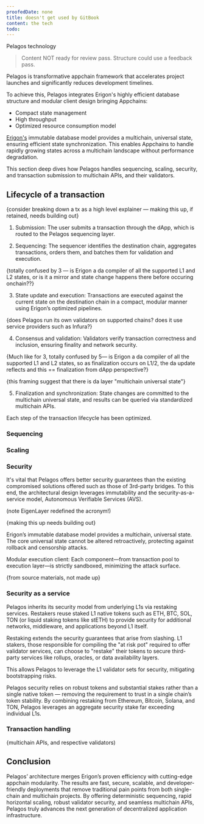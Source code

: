 ```yaml
---
proofedDate: none
title: doesn't get used by GitBook
content: the tech
todo: 
---
```


Pelagos technology

> Content NOT ready for review pass. 
> Structure could use a feedback pass.

Pelagos is transformative appchain framework that accelerates project launches and significantly reduces development timelines.

To achieve this, Pelagos integrates Erigon's highly efficient database structure and modular client design bringing Appchains:

- Compact state management
- High throughput
- Optimized resource consumption model

[Erigon's](https://erigon.tech/benefits-of-caplin-erigons-internal-cl-and-erigon-el-for-staking/) immutable database model provides a multichain, universal state, ensuring efficient state synchronization. This enables Appchains to handle rapidly growing states across a multichain landscape without performance degradation.

This section deep dives how Pelagos handles sequencing, scaling, security, and transaction submission to multichain APIs, and their validators.

## Lifecycle of a transaction 

{consider breaking down a tx as a high level explainer &mdash; making this up, if retained, needs building out}

1. Submission: The user submits a transaction through the dApp, which is routed to the Pelagos sequencing layer.

2. Sequencing: The sequencer identifies the destination chain, aggregates transactions, orders them, and batches them for validation and execution.

{totally confused by 3 &mdash; is Erigon a da compiler of all the supported L1 and L2 states, or is it a mirror and state change happens there before occuring onchain??}

3. State update and execution: Transactions are executed against the current state on the destination chain in a compact, modular manner using Erigon’s optimized pipelines.

{does Pelagos run its own validators on supported chains? does it use service providers such as Infura?}

4. Consensus and validation: Validators verify transaction correctness and inclusion, ensuring finality and network security.

{Much like for 3, totally confused by 5&mdash; is Erigon a da compiler of all the supported L1 and L2 states, so as finalization occurs on L1/2, the da update reflects and this == finalization from dApp perspective?}

{this framing suggest that there is da layer "multichain universal state"}

5. Finalization and synchronization: State changes are committed to the multichain universal state, and results can be queried via standardized multichain APIs.

Each step of the transaction lifecycle has been optimized.

### Sequencing

### Scaling

### Security

It's vital that Pelagos offers better security guarantees than the existing compromised solutions offered such as those of 3rd-party bridges. To this end, the architectural design leverages immutability and the security-as-a-service model, Autonomous Verifiable Services (AVS).

(note EigenLayer redefined the acronym!)

{making this up needs building out}

Erigon’s immutable database model provides a multichain, universal state. The core universal state cannot be altered retroactively, protecting against rollback and censorship attacks.

Modular execution client: Each component—from transaction pool to execution layer—is strictly sandboxed, minimizing the attack surface.

{from source materials, not made up}

### Security as a service

Pelagos inherits its security model from underlying L1s via restaking services. Restakers reuse staked L1 native tokens such as ETH, BTC, SOL, TON (or liquid staking tokens like stETH) to provide security for additional networks, middleware, and applications beyond L1 itself.

Restaking extends the security guarantees that arise from slashing. L1 stakers, those responsible for compiling the "at risk pot" required to offer validator services, can choose to "restake" their tokens to secure third-party services like rollups, oracles, or data availability layers.

This allows Pelagos to leverage the L1 validator sets for security, mitigating bootstrapping risks.

Pelagos security relies on robust tokens and substantial stakes rather than a single native token &mdash; removing the requirement to trust in a single chain’s token stability. By combining restaking from Ethereum, Bitcoin, Solana, and TON, Pelagos leverages an aggregate security stake far exceeding individual L1s.

### Transaction handling

{multichain APIs, and respective validators)


## Conclusion

Pelagos’ architecture merges Erigon’s proven efficiency with cutting-edge appchain modularity. The results are fast, secure, scalable, and developer-friendly deployments that remove traditional pain points from both single-chain and multichain projects. By offering deterministic sequencing, rapid horizontal scaling, robust validator security, and seamless multichain APIs, Pelagos truly advances the next generation of decentralized application infrastructure.